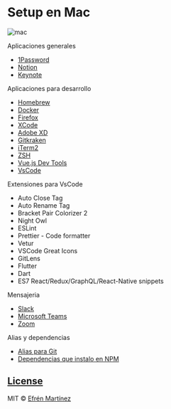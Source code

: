 # Setup en Mac

![mac](https://media.giphy.com/media/bfrlODgSLqXxS/source.gif)

Aplicaciones generales

- [1Password](https://1password.com/es/)
- [Notion](https://www.adobe.com/mx/products/xd.html)
- [Keynote](https://www.apple.com/mx/keynote/)

Aplicaciones para desarrollo

- [Homebrew](https://brew.sh/)
- [Docker](https://hub.docker.com/)
- [Firefox](https://www.mozilla.org/es-MX/firefox/new/)
- [XCode](https://developer.apple.com/xcode/)
- [Adobe XD](https://www.adobe.com/mx/products/xd.html)
- [Gitkraken](https://www.gitkraken.com/)
- [iTerm2](https://www.iterm2.com/)
- [ZSH](https://ohmyz.sh/)
- [Vue.js Dev Tools](https://addons.mozilla.org/es/firefox/addon/vue-js-devtools/)
- [VsCode](https://code.visualstudio.com/)

Extensiones para VsCode

- Auto Close Tag
- Auto Rename Tag
- Bracket Pair Colorizer 2
- Night Owl
- ESLint
- Prettier - Code formatter
- Vetur
- VSCode Great Icons
- GitLens
- Flutter
- Dart
- ES7 React/Redux/GraphQL/React-Native snippets

Mensajeria

- [Slack](https://slack.com/intl/es-mx/)
- [Microsoft Teams](https://products.office.com/es-mx/microsoft-teams/group-chat-software)
- [Zoom](https://zoom.us/)

Alias y dependencias

- [Alias para Git](https://gist.github.com/efrenmartinez/fbb356eb168205b8d7090e26aae586f5)
- [Dependencias que instalo en NPM](packages-install.md)

## [License](https://choosealicense.com/licenses/mit/)

MIT © [Efrén Martínez](https://github.com/efrenmartinez)
